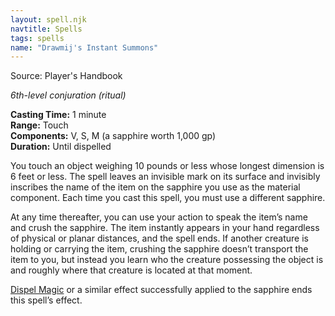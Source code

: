 ```yaml
---
layout: spell.njk
navtitle: Spells
tags: spells
name: "Drawmij's Instant Summons"
---
```

Source: Player's Handbook

_6th-level conjuration (ritual)_

**Casting Time:** 1 minute  
**Range:** Touch  
**Components:** V, S, M (a sapphire worth 1,000 gp)  
**Duration:** Until dispelled

You touch an object weighing 10 pounds or less whose longest dimension is 6 feet or less. The spell leaves an invisible mark on its surface and invisibly inscribes the name of the item on the sapphire you use as the material component. Each time you cast this spell, you must use a different sapphire.

At any time thereafter, you can use your action to speak the item’s name and crush the sapphire. The item instantly appears in your hand regardless of physical or planar distances, and the spell ends. If another creature is holding or carrying the item, crushing the sapphire doesn’t transport the item to you, but instead you learn who the creature possessing the object is and roughly where that creature is located at that moment.

<a href="{{ '/spells/Dispel Magic' | url }}">Dispel Magic</a> or a similar effect successfully applied to the sapphire ends this spell’s effect.